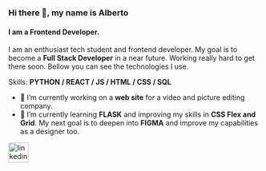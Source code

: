 ### Hi there 👋, my name is **Alberto**
#### I am a **Frontend Developer**.
I am an enthusiast tech student and frontend developer.
My goal is to become a **Full Stack Developer** in a near future. Working really hard to get there soon.
Bellow you can see the technologies I use.

Skills: **PYTHON / REACT / JS / HTML / CSS / SQL**

- 🔭 I’m currently working on a **web site** for a video  and picture editing company. 
- 🌱 I’m currently learning **FLASK** and improving my skills in **CSS Flex and Grid**. My next goal is to deepen into **FIGMA** and improve my capabilities as a designer too. 


[<img src='https://cdn.jsdelivr.net/npm/simple-icons@3.0.1/icons/linkedin.svg' alt='linkedin' height='40'>](https://www.linkedin.com/in/www.linkedin.com/in/alberto-rosell/)  


